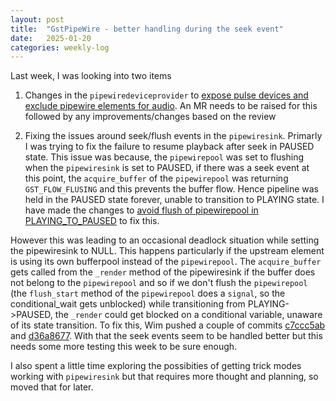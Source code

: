 ```yaml
---
layout: post
title:  "GstPipeWire - better handling during the seek event"
date:   2025-01-20
categories: weekly-log
---
```


Last week, I was looking into two items

1) Changes in the `pipewiredeviceprovider` to [expose pulse devices and exclude pipewire elements for audio](https://gitlab.freedesktop.org/tkanakamalla/pipewire/-/commit/e990e2777d932211146d724b003548c6372613bc). An MR needs to be raised for this followed by any improvements/changes based on the review

2) Fixing the issues around seek/flush events in the `pipewiresink`. Primarly I was trying to fix the failure to resume playback after seek in PAUSED state. This issue was because, the `pipewirepool` was set to flushing when the `pipewiresink` is set to PAUSED, if there was a seek event at this point, the `acquire_buffer` of the `pipewirepool` was returning `GST_FLOW_FLUSING` and this prevents the buffer flow. Hence pipeline was held in the PAUSED state forever, unable to transition to PLAYING state. I have made the changes to [avoid flush of pipewirepool in PLAYING_TO_PAUSED](https://gitlab.freedesktop.org/pipewire/pipewire/-/merge_requests/2247) to fix this.

However this was leading to an occasional deadlock situation while setting the pipewiresink to NULL. This happens particularly if the upstream element is using its own bufferpool instead of the `pipewirepool`. The `acquire_buffer` gets called from the `_render` method of the pipewiresink if the buffer does not belong to the `pipewirepool` and so if we don't flush the `pipewirepool` (the `flush_start` method of the `pipewirepool` does a `signal`, so the conditional_wait gets unblocked) while transitioning from PLAYING->PAUSED, the `_render` could get blocked on a conditional variable, unaware of its state transition. To fix this, Wim pushed a couple of commits [c7ccc5ab](https://gitlab.freedesktop.org/pipewire/pipewire/-/commitc7ccc5abcaf4404be9ef8f9926b9073f90b91d2e) and [d36a8677](https://gitlab.freedesktop.org/pipewire/pipewire/-/commit/d36a867788bf64c8b53983dedcbead49ff759494). With that the seek events seem to be handled better but this needs some more testing this week to be sure enough.

I also spent a little time exploring the possibities of getting trick modes working with `pipewiresink` but that requires more thought and planning, so moved that for later.
